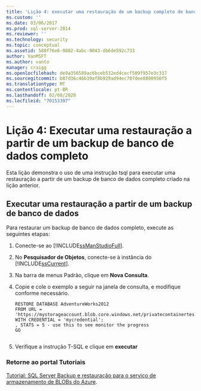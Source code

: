 ```yaml
---
title: 'Lição 4: executar uma restauração de um backup completo de banco de dados | Microsoft Docs'
ms.custom: ''
ms.date: 03/06/2017
ms.prod: sql-server-2014
ms.reviewer: ''
ms.technology: security
ms.topic: conceptual
ms.assetid: 580f76e6-9802-4abc-9043-db6de592c733
author: VanMSFT
ms.author: vanto
manager: craigg
ms.openlocfilehash: de9a356589ac6bceb532ed4cecf509f957e3c337
ms.sourcegitcommit: b87d36c46b39af8b929ad94ec707dee8800950f5
ms.translationtype: MT
ms.contentlocale: pt-BR
ms.lasthandoff: 02/08/2020
ms.locfileid: "70153397"
---
```

# <a name="lesson-4-perform-a-restore-from-a-full-database-backup"></a>Lição 4: Executar uma restauração a partir de um backup de banco de dados completo
  Esta lição demonstra o uso de uma instrução tsql para executar uma restauração a partir de um backup de banco de dados completo criado na lição anterior.  
  
## <a name="perform-a-restore-of-a-database-backup"></a>Executar uma restauração a partir de um backup de banco de dados  
 Para restaurar um backup de banco de dados completo, execute as seguintes etapas:  
  
1.  Conecte-se ao [!INCLUDE[ssManStudioFull](../includes/ssmanstudiofull-md.md)].  
  
2.  No **Pesquisador de Objetos**, conecte-se à instância do [!INCLUDE[ssCurrent](../includes/sscurrent-md.md)].  
  
3.  Na barra de menus Padrão, clique em **Nova Consulta**.  
  
4.  Copie e cole o exemplo a seguir na janela de consulta, e modifique conforme necessário.  
  
    ```  
    RESTORE DATABASE AdventureWorks2012   
    FROM URL = 'https://mystorageaccount.blob.core.windows.net/privatecontainertest/AdventureWorks2012.bak'   
    WITH CREDENTIAL = 'mycredential';  
    , STATS = 5 - use this to see monitor the progress  
    GO  
  
    ```  
  
5.  Verifique a instrução T-SQL e clique em **executar**  
  
### <a name="return-to-tutorials-portal"></a>Retorne ao portal Tutoriais  
 [Tutorial: SQL Server Backup e restauração para o serviço de armazenamento de BLOBs do Azure](../relational-databases/tutorial-sql-server-backup-and-restore-to-azure-blob-storage-service.md).  
  
  
